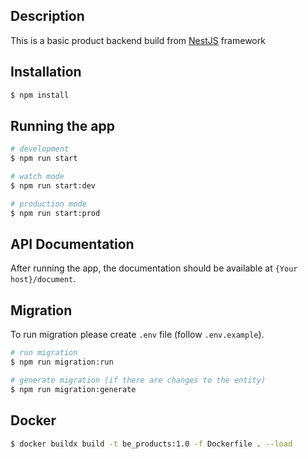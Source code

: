 ## Description

This is a basic product backend build from [NestJS](https://github.com/nestjs/nest) framework

## Installation

```bash
$ npm install
```

## Running the app

```bash
# development
$ npm run start

# watch mode
$ npm run start:dev

# production mode
$ npm run start:prod
```

## API Documentation

After running the app, the documentation should be available at `{Your host}/document`.

## Migration

To run migration please create `.env` file (follow `.env.example`).

```bash
# run migration
$ npm run migration:run

# generate migration (if there are changes to the entity)
$ npm run migration:generate
```
## Docker

```bash
$ docker buildx build -t be_products:1.0 -f Dockerfile . --load
```